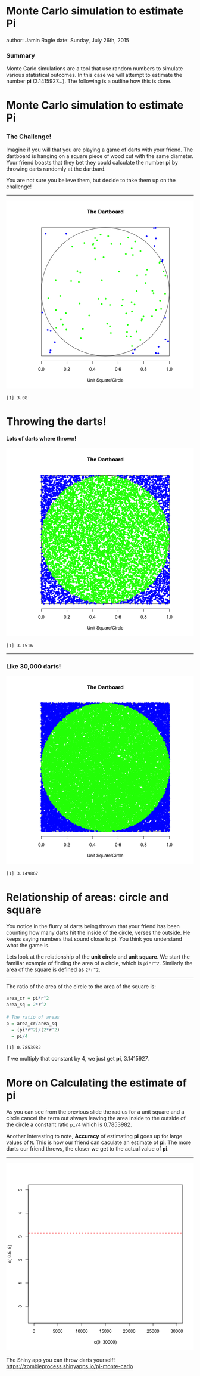 Monte Carlo simulation to estimate Pi
========================================================
author: Jamin Ragle 
date: Sunday, July 26th, 2015

### Summary
Monte Carlo simulations are a tool that use random numbers to simulate various statistical outcomes. In this case we will attempt to estimate the number **pi** (3.1415927...). The following is a outline how this is done.

Monte Carlo simulation to estimate Pi
========================================================

### The Challenge!





Imagine if you will that you are playing a game of darts with your friend. The dartboard is hanging on a square piece of wood cut with the same diameter. Your friend boasts that they bet they could calculate the number **pi** by throwing darts randomly at the dartbard. 

You are not sure you believe them, but decide to take them up on the challenge!

***

![plot of chunk unnamed-chunk-3](pi-monte-carlo-deck-figure/unnamed-chunk-3-1.png) 

```
[1] 3.08
```

Throwing the darts!
========================================================

#### Lots of darts where thrown!
![plot of chunk unnamed-chunk-4](pi-monte-carlo-deck-figure/unnamed-chunk-4-1.png) 

```
[1] 3.1516
```
***
### Like 30,000 darts!
![plot of chunk unnamed-chunk-5](pi-monte-carlo-deck-figure/unnamed-chunk-5-1.png) 

```
[1] 3.149867
```

Relationship of areas: circle and square
========================================================

You notice in the flurry of darts being thrown that your friend has been counting how many darts hit the inside of the circle, verses the outside. He keeps saying numbers that sound close to **pi**. You think you understand what the game is.

Lets look at the relationship of the **unit circle** and **unit square**. We start the familiar example of finding the area of a circle, which is `pi*r^2`. Similarly the area of the square is defined as `2*r^2`. 

***

The ratio of the area of the circle to the area of the square is:


```r
area_cr = pi*r^2
area_sq = 2*r^2

# The ratio of areas
p = area_cr/area_sq 
  = (pi*r^2)/(2*r^2)
  = pi/4
```


```
[1] 0.7853982
```

If we multiply that constant by 4, we just get **pi**, 3.1415927. 

More on Calculating the estimate of pi 
========================================================

As you can see from the previous slide the radius for a unit square and a circle cancel the term out always leaving the area inside to the outside of the circle a constant ratio `pi/4` which is 0.7853982. 

Another interesting to note, **Accuracy** of estimating **pi** goes up for large values of `N`. This is how our friend can caculate an estimate of **pi**. The more darts our friend throws, the closer we get to the actual value of **pi**.

***

![plot of chunk unnamed-chunk-8](pi-monte-carlo-deck-figure/unnamed-chunk-8-1.png) 

The Shiny app you can throw darts yourself! https://zombieprocess.shinyapps.io/pi-monte-carlo
